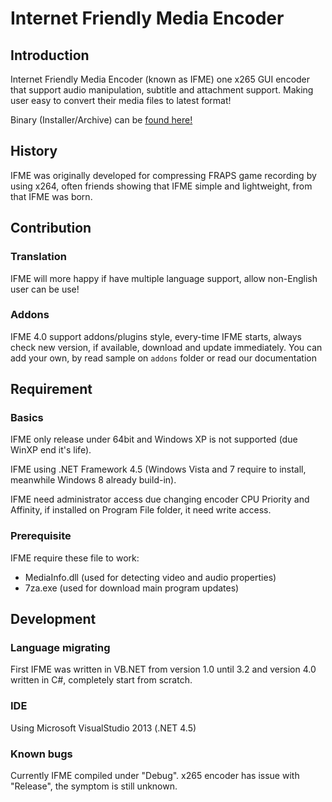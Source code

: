 # Internet Friendly Media Encoder
## Introduction
Internet Friendly Media Encoder (known as IFME) one x265 GUI encoder that support audio manipulation, subtitle and attachment support. Making user easy to convert their media files to latest format!

Binary (Installer/Archive) can be [found here!](https://sourceforge.net/projects/ifme/)


## History
IFME was originally developed for compressing FRAPS game recording by using x264, often friends showing that IFME simple and lightweight, from that IFME was born.


## Contribution
### Translation
IFME will more happy if have multiple language support, allow non-English user can be use!


### Addons
IFME 4.0 support addons/plugins style, every-time IFME starts, always check new version, if available, download and update immediately. You can add your own, by read sample on `addons` folder or read our documentation



## Requirement
### Basics
IFME only release under 64bit and Windows XP is not supported (due WinXP end it's life).

IFME using .NET Framework 4.5 (Windows Vista and 7 require to install, meanwhile Windows 8 already build-in).

IFME need administrator access due changing encoder CPU Priority and Affinity, if installed on Program File folder, it need write access.


### Prerequisite
IFME require these file to work:
* MediaInfo.dll (used for detecting video and audio properties)
* 7za.exe (used for download main program updates)


## Development
### Language migrating
First IFME was written in VB.NET from version 1.0 until 3.2 and version 4.0 written in C#, completely start from scratch.


### IDE
Using Microsoft VisualStudio 2013 (.NET 4.5)


### Known bugs
Currently IFME compiled under "Debug". x265 encoder has issue with "Release", the symptom is still unknown.